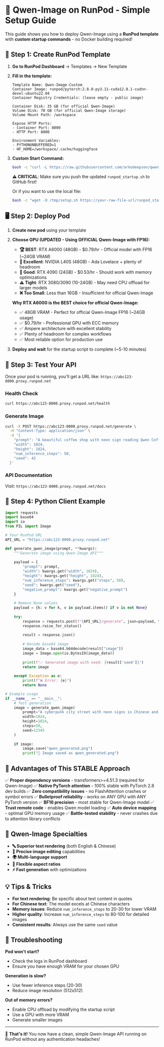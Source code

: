 # 🚀 Qwen-Image on RunPod - Simple Setup Guide

This guide shows you how to deploy Qwen-Image using a **RunPod template** with **custom startup commands** - no Docker building required!

## 🎯 Step 1: Create RunPod Template

1. **Go to RunPod Dashboard** → Templates → New Template

2. **Fill in the template:**
   ```
   Template Name: Qwen-Image-Custom
   Container Image: runpod/pytorch:2.8.0-py3.11-cuda12.8.1-cudnn-devel-ubuntu22.04
   Container Registry Credentials: (leave empty - public image)
   
   Container Disk: 35 GB (for official Qwen-Image)
   Volume Disk: 70 GB (for official Qwen-Image storage)  
   Volume Mount Path: /workspace
   
   Expose HTTP Ports:
   - Container Port: 8000
   - HTTP Port: 8000
   
   Environment Variables:
   - PYTHONUNBUFFERED=1
   - HF_HOME=/workspace/.cache/huggingface
   ```

3. **Custom Start Command:**
   ```bash
   bash -c "curl -L https://raw.githubusercontent.com/arkodeepsen/qwen-image/main/runpod_startup.sh | bash"
   ```
   
   **⚠️ CRITICAL**: Make sure you push the updated `runpod_startup.sh` to GitHub first!
   
   Or if you want to use the local file:
   ```bash
   bash -c "wget -O /tmp/setup.sh https://your-raw-file-url/runpod_startup.sh && chmod +x /tmp/setup.sh && /tmp/setup.sh"
   ```

## 🖥️ Step 2: Deploy Pod

1. **Create new pod** using your template
2. **Choose GPU (UPDATED - Using OFFICIAL Qwen-Image with FP16):**
   - **🏆 BEST**: RTX A6000 (48GB) - $0.79/hr - Official model with FP16 (~24GB VRAM)
   - **🥈 Excellent**: NVIDIA L40S (48GB) - Ada Lovelace + plenty of headroom  
   - **💪 Good**: RTX 4090 (24GB) - $0.53/hr - Should work with memory optimizations
   - **⚠️ Tight**: RTX 3080/3090 (10-24GB) - May need CPU offload for larger models
   - **❌ Too Small**: Less than 16GB - Insufficient for official Qwen-Image
   
   **Why RTX A6000 is the BEST choice for official Qwen-Image:**
   - ✅ 48GB VRAM - Perfect for official Qwen-Image FP16 (~24GB usage)
   - ✅ $0.79/hr - Professional GPU with ECC memory
   - ✅ Ampere architecture with excellent stability
   - ✅ Plenty of headroom for complex workflows
   - ✅ Most reliable option for production use

3. **Deploy and wait** for the startup script to complete (~5-10 minutes)

## 🧪 Step 3: Test Your API

Once your pod is running, you'll get a URL like: `https://abc123-8000.proxy.runpod.net`

### Health Check
```bash
curl https://abc123-8000.proxy.runpod.net/health
```

### Generate Image
```bash
curl -X POST https://abc123-8000.proxy.runpod.net/generate \
  -H "Content-Type: application/json" \
  -d '{
    "prompt": "A beautiful coffee shop with neon sign reading Qwen Coffee",
    "width": 1024,
    "height": 1024,
    "num_inference_steps": 50,
    "seed": 42
  }'
```

### API Documentation
Visit: `https://abc123-8000.proxy.runpod.net/docs`

## 🐍 Step 4: Python Client Example

```python
import requests
import base64
import io
from PIL import Image

# Your RunPod URL
API_URL = "https://abc123-8000.proxy.runpod.net"

def generate_qwen_image(prompt, **kwargs):
    """Generate image using Qwen-Image API"""
    
    payload = {
        "prompt": prompt,
        "width": kwargs.get("width", 1024),
        "height": kwargs.get("height", 1024), 
        "num_inference_steps": kwargs.get("steps", 50),
        "seed": kwargs.get("seed"),
        "negative_prompt": kwargs.get("negative_prompt")
    }
    
    # Remove None values
    payload = {k: v for k, v in payload.items() if v is not None}
    
    try:
        response = requests.post(f"{API_URL}/generate", json=payload, timeout=120)
        response.raise_for_status()
        
        result = response.json()
        
        # Decode base64 image
        image_data = base64.b64decode(result["image"])
        image = Image.open(io.BytesIO(image_data))
        
        print(f"✅ Generated image with seed: {result['seed']}")
        return image
        
    except Exception as e:
        print(f"❌ Error: {e}")
        return None

# Example usage
if __name__ == "__main__":
    # Test generation
    image = generate_qwen_image(
        prompt="A cyberpunk city street with neon signs in Chinese and English",
        width=1024,
        height=1024,
        steps=50,
        seed=12345
    )
    
    if image:
        image.save("qwen_generated.png")
        print("🎨 Image saved as qwen_generated.png")
```

## 🔧 Advantages of This STABLE Approach

✅ **Proper dependency versions** - transformers>=4.51.3 (required for Qwen-Image)
✅ **Native PyTorch attention** - 100% stable with PyTorch 2.8 dev builds
✅ **Zero compatibility issues** - no FlashAttention crashes or symbol errors
✅ **Bulletproof reliability** - works on ANY GPU with ANY PyTorch version
✅ **BF16 precision** - most stable for Qwen-Image model
✅ **Trust remote code** - enables Qwen model loading
✅ **Auto device mapping** - optimal GPU memory usage
✅ **Battle-tested stability** - never crashes due to attention library conflicts

## 🎨 Qwen-Image Specialties

- **🔤 Superior text rendering** (both English & Chinese)
- **🎯 Precise image editing** capabilities  
- **🌍 Multi-language support**
- **📐 Flexible aspect ratios**
- **⚡ Fast generation** with optimizations

## 💡 Tips & Tricks

- **For text rendering**: Be specific about text content in quotes
- **For Chinese text**: The model excels at Chinese characters
- **Memory issues**: Reduce `num_inference_steps` to 20-30 for lower VRAM
- **Higher quality**: Increase `num_inference_steps` to 80-100 for detailed images
- **Consistent results**: Always use the same `seed` value

## 🐛 Troubleshooting

**Pod won't start?**
- Check the logs in RunPod dashboard
- Ensure you have enough VRAM for your chosen GPU

**Generation is slow?**  
- Use fewer inference steps (20-30)
- Reduce image resolution (512x512)

**Out of memory errors?**
- Enable CPU offload by modifying the startup script
- Use a GPU with more VRAM
- Generate smaller images

---

🎉 **That's it!** You now have a clean, simple Qwen-Image API running on RunPod without any authentication headaches!
